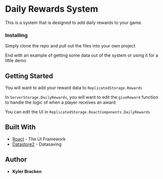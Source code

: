 # Daily Rewards System

This is a system that is designed to add daily rewards to your game.


### Installing

Simply clone the repo and pull out the files into your own project

End with an example of getting some data out of the system or using it for a little demo

## Getting Started

You will want to add your reward data to `ReplicatedStorage.Rewards`

In `ServerStorage.DailyRewards`, you will want to edit the `giveReward` function to handle the logic of when a player receives an award

You can edit the UI in `ReplicatedStorage.RoactComponents.DailyRewards`

## Built With

* [Roact](https://roblox.github.io/roact/) - The UI Framework
* [Datastore2](https://kampfkarren.github.io/Roblox/) - Datasaving

## Author

* **Kyler Bracken** 

